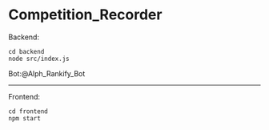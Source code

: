 # Competition_Recorder

Backend:
```
cd backend
node src/index.js
```
   
Bot:@Alph_Rankify_Bot

-----------

Frontend:
```
cd frontend
npm start
```